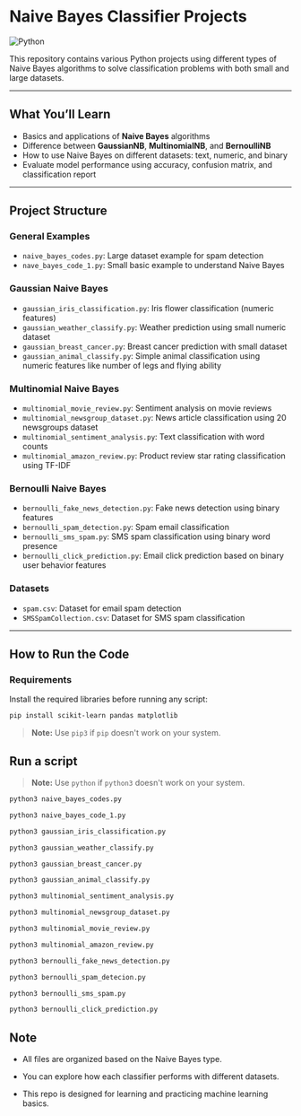 # Naive Bayes Classifier Projects

![Python](https://img.shields.io/badge/python-3.10%2B-blue)


This repository contains various Python projects using different types of Naive Bayes algorithms to solve classification problems with both small and large datasets.

---

## What You’ll Learn

- Basics and applications of **Naive Bayes** algorithms
- Difference between **GaussianNB**, **MultinomialNB**, and **BernoulliNB**
- How to use Naive Bayes on different datasets: text, numeric, and binary
- Evaluate model performance using accuracy, confusion matrix, and classification report

---

## Project Structure

### General Examples
- `naive_bayes_codes.py`: Large dataset example for spam detection
- `nave_bayes_code_1.py`: Small basic example to understand Naive Bayes

### Gaussian Naive Bayes
- `gaussian_iris_classification.py`: Iris flower classification (numeric features)
- `gaussian_weather_classify.py`: Weather prediction using small numeric dataset
- `gaussian_breast_cancer.py`: Breast cancer prediction with small dataset
- `gaussian_animal_classify.py`: Simple animal classification using numeric features like number of legs and flying ability

### Multinomial Naive Bayes
- `multinomial_movie_review.py`: Sentiment analysis on movie reviews
- `multinomial_newsgroup_dataset.py`: News article classification using 20 newsgroups dataset
- `multinomial_sentiment_analysis.py`: Text classification with word counts
- `multinomial_amazon_review.py`: Product review star rating classification using TF-IDF

### Bernoulli Naive Bayes
- `bernoulli_fake_news_detection.py`: Fake news detection using binary features
- `bernoulli_spam_detection.py`: Spam email classification
- `bernoulli_sms_spam.py`: SMS spam classification using binary word presence
- `bernoulli_click_prediction.py`: Email click prediction based on binary user behavior features

### Datasets
- `spam.csv`: Dataset for email spam detection
- `SMSSpamCollection.csv`: Dataset for SMS spam classification

---

## How to Run the Code

### Requirements

Install the required libraries before running any script:

```bash
pip install scikit-learn pandas matplotlib
```
> **Note:** Use `pip3` if `pip` doesn't work on your system.

## Run a script

> **Note:** Use `python` if `python3` doesn't work on your system.

```bash 
python3 naive_bayes_codes.py
```
```bash 
python3 naive_bayes_code_1.py
```
```bash
python3 gaussian_iris_classification.py
```
```bash
python3 gaussian_weather_classify.py
```
```bash
python3 gaussian_breast_cancer.py
```
```bash
python3 gaussian_animal_classify.py
```
```bash
python3 multinomial_sentiment_analysis.py
```
```bash
python3 multinomial_newsgroup_dataset.py
```
```bash
python3 multinomial_movie_review.py
```
```bash
python3 multinomial_amazon_review.py
```
```bash
python3 bernoulli_fake_news_detection.py
```
```bash
python3 bernoulli_spam_detecion.py
```
```bash
python3 bernoulli_sms_spam.py
```
```bash
python3 bernoulli_click_prediction.py
```

## Note

* All files are organized based on the Naive Bayes type.

* You can explore how each classifier performs with different datasets.

* This repo is designed for learning and practicing machine learning basics.
